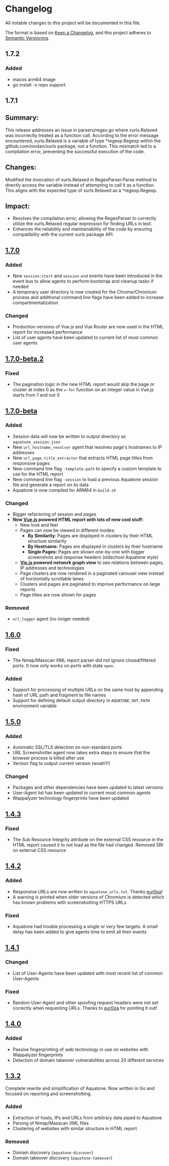 # Changelog

All notable changes to this project will be documented in this file.

The format is based on [Keep a Changelog](https://keepachangelog.com/en/1.0.0/),
and this project adheres to [Semantic Versioning](https://semver.org/spec/v2.0.0.html).

## 1.7.2

### Added

- macos arm64 image
- go install -v repo support

## 1.7.1

## Summary:

This release addresses an issue in parsers/regex.go where xurls.Relaxed was incorrectly treated as a function call. According to the error message encountered, xurls.Relaxed is a variable of type \*regexp.Regexp within the github.com/mvdan/xurls package, not a function. This mismatch led to a compilation error, preventing the successful execution of the code.

## Changes:

Modified the invocation of xurls.Relaxed in RegexParser.Parse method to directly access the variable instead of attempting to call it as a function. This aligns with the expected type of xurls.Relaxed as a \*regexp.Regexp.

## Impact:

- Resolves the compilation error, allowing the RegexParser to correctly utilize the xurls.Relaxed regular expression for finding URLs in text.
- Enhances the reliability and maintainability of the code by ensuring compatibility with the current xurls package API.

## [1.7.0]

### Added

- New `session:start` and `session:end` events have been introduced in the event bus to allow agents to perform bootstrap
  and cleanup tasks if needed
- A temporary user directory is now created for the Chrome/Chromium process and additional command line flags have been
  added to increase compartmentalization

### Changed

- Production versions of Vue.js and Vue Router are now used in the HTML report for increased performance
- List of user agents have been updated to current list of most common user agents

## [1.7.0-beta.2]

### Fixed

- The pagination logic in the new HTML report would skip the page or cluster at index 0 as the `v-for` function on an integer value in Vue.js starts from 1 and not 0

## [1.7.0-beta]

### Added

- Session data will now be written to output directory as `aquatone_session.json`
- New `url_hostname_resolver` agent that resolves page's hostnames to IP addresses
- New `url_page_title_extractor` that extracts HTML page titles from responsive pages
- New command line flag `-template-path` to specify a custom template to use for the HTML report
- New command line flag `-session` to load a previous Aquatone session file and generate a report on its data
- Aquatone is now compiled for ARM64 in `build.sh`

### Changed

- Bigger refactoring of session and pages
- **New [Vue.js](https://vuejs.org/) powered HTML report with lots of new cool stuff:**
  - New look and feel
  - Pages can now be viewed in different modes:
    - **By Similarity**: Pages are displayed in clusters by their HTML structure similarity
    - **By Hostname:** Pages are displayed in clusters by their hostname
    - **Single Pages:** Pages are shown one-by-one with bigger screenshots and response headers (oldschool Aquatone style)
  - **[Vis.js](http://visjs.org/) powered network graph view** to see relations between pages, IP addresses and technologies
  - Page clusters are now rendered in a paginated carousel view instead of horizontally scrollable lanes
  - Clusters and pages are paginated to improve performance on large reports
  - Page titles are now shown for pages

### Removed

- `url_logger` agent (no longer needed)

## [1.6.0]

### Fixed

- The Nmap/Masscan XML report parser did not ignore closed/filtered ports. It now only works on ports with state `open`.

### Added

- Support for processing of multiple URLs on the same host by appending hash of URL path and fragment to file names
- Support for defining default output directory in `AQUATONE_OUT_PATH` environment variable

## [1.5.0]

### Added

- Automatic SSL/TLS detection on non-standard ports
- URL Screenshotter agent now takes extra steps to ensure that the browser process is killed after use
- Version flag to output current version (woah!!!)

### Changed

- Packages and other dependencies have been updated to latest versions
- User-Agent list has been updated to current most common agents
- Wappalyzer technology fingerprints have been updated

## [1.4.3]

### Fixed

- The Sub Resource Integrity attribute on the external CSS resource in the HTML report caused it to not load as the file had changed. Removed SRI on external CSS resource

## [1.4.2]

### Added

- Responsive URLs are now written to `aquatone_urls.txt`. Thanks [eur0pa](https://github.com/eur0pa)!
- A warning is printed when older versions of Chromium is detected which has known problems with screenshotting HTTPS URLs

### Fixed

- Aquatone had trouble processing a single or very few targets. A small delay has been added to give agents time to emit all their events

## [1.4.1]

### Changed

- List of User-Agents have been updated with most recent list of common User-Agents

### Fixed

- Random User-Agent and other spoofing request headers were not set correctly when requesting URLs. Thanks to [eur0pa](https://github.com/eur0pa) for pointing it out!

## [1.4.0]

### Added

- Passive fingerprinting of web technology in use on websites with Wappalyzer fingerprints
- Detection of domain takeover vulnerabilities across 20 different services

## [1.3.2]

Complete rewrite and simplification of Aquatone. Now written in Go and focused on reporting and screenshotting.

### Added

- Extraction of hosts, IPs and URLs from arbitrary data piped to Aquatone
- Parsing of Nmap/Masscan XML files
- Clustering of websites with similar structure in HTML report

### Removed

- Domain discovery (`aquatone-discover`)
- Domain takeover discovery (`aquatone-takeover`)

[Unreleased]: https://github.com/michenriksen/aquatone/compare/v1.7.0...HEAD
[1.7.0]: https://github.com/michenriksen/aquatone/compare/v1.7.0-beta.2...v1.7.0
[1.7.0-beta.2]: https://github.com/michenriksen/aquatone/compare/v1.7.0-beta...v1.7.0-beta.2
[1.7.0-beta]: https://github.com/michenriksen/aquatone/compare/v1.6.0...v1.7.0-beta
[1.6.0]: https://github.com/michenriksen/aquatone/compare/v1.5.0...v1.6.0
[1.5.0]: https://github.com/michenriksen/aquatone/compare/v1.4.3...v1.5.0
[1.4.3]: https://github.com/michenriksen/aquatone/compare/v1.4.2...v1.4.3
[1.4.2]: https://github.com/michenriksen/aquatone/compare/v1.4.1...v1.4.2
[1.4.1]: https://github.com/michenriksen/aquatone/compare/v1.4.0...v1.4.1
[1.4.0]: https://github.com/michenriksen/aquatone/compare/v1.3.2...v1.4.0
[1.3.2]: https://github.com/michenriksen/aquatone/compare/v1.3.2
